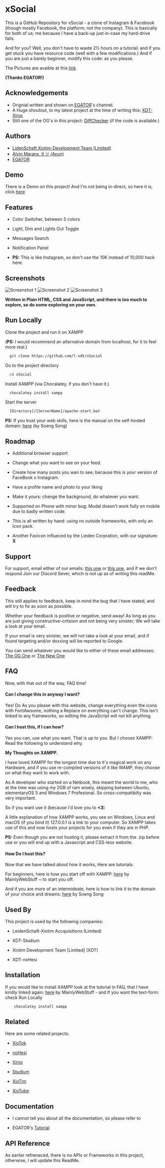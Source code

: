 
# xSocial

This is a GitHub Repository for xSocial - a clone of Instagram & Facebook (though mostly  Facebook, the platform; not the company). This is basically for both of us; me because I have a back-up just in-case my hard-drive fails.

And for you? Well, you don't have to waste 2½ hours on a tutorial: and if you get stuck you have resource code (well with a few modifications.) And if you are just a barely beginner, modify this code: as you please.

The Pictures are avaible at this [link](https://drive.google.com/file/d/1538eTIZ3uvVXFn3y6jJoisvI-SgljbFt/view?usp=sharing)

**(Thanks EGATOR!)**

## Acknowledgements

 - Orignial written and shown on  [EGATOR](https://www.youtube.com/@EGATORTUTORIALS)'s channel.
 - A Huge shoutout, to my latest project at the time of writing this: [XDT-Xirox](https://github.com/l-xdt/xirox)
 - Still one of the OG's in this project: [DiffChecker](https://www.diffchecker.com)
    (if the code is available.)


## Authors

- [LidenSchaft Xiotim-Development Team (Limited)](https://www.github.com/l-xdt)
- [Alvin Maranx, II ツ (Avun)](https://www.github.com/avun-ai)
- [EGATOR](https://www.github.com/l-xdt)


## Demo

There is a Demo on this project! And I'm not being in-direct, so here it is, click [here](https://l-xdt.github.io/xSocial)

## Features

- Color Switcher, between 5 colors

- Light, Dim and Lights Out Toggle

- Messages  Search

- Notification Panel

- **PS:** This is like Instagram, so don't use the 10K instead of 10,000 hack here.


## Screenshots

![Screenshot 1](Screenshots/Screenshot_1.jpg)
![Screenshot 2](Screenshots/Screenshot_2.jpg)
![Screenshot 3](Screenshots/Screenshot_3.jpg)

**Written in Plain HTML, CSS and JavaScript, and there is too much to explore, so do some exploring on your own.**


## Run Locally

Clone the project and run it on XAMPP

(**PS:** I would recommend an alternative domain from localhost, for it to feel more real.)

```bash
  git clone https://github.com/l-xdt/xSocial
```

Go to the project directory

```bash
  cd xSocial
```

Install XAMPP (via Chocalatey, if you don't have it.)

```bash
  chocalatey install xampp
```

Start the server

```bash
  [Directory]/[ServerName]/apache-start.bat
```

**PS:** If you trust your web skills, here is the manual on the self-hosted domain: [here](https://www.youtube.com/watch?v=_eQGAJVtRCs) (by Soeng Song)

## Roadmap

- Additional browser support

- Change what you want to see on your feed.

- Create how many posts you wan to see; because this is your version of FaceBook x Instagram.

- Have a profile name and photo to your liking

- Make it yours: change the background, do whatever you want.

- Supported on Phone with minor bug: Modal doesn't work fully on mobile due to badly written code.

- This is all written by hand: using no outside frameworks, with only an Icon pack.

- Another Favicon influeced by the Lieden Corpration, with our signature: **X**


## Support

For support, email either of our emails: [this one](mailto:trowesigames@gmail.com) or [this one](mailto:leidenschaft.tech@hotmail.com), and if we don't respond Join our Discord Sever, which is not up as of writing this readMe.


## Feedback

This still applies to feedback, keep in mind the bug that I have stated, and will try to fix as soon as possible.

Whether your feedback is positive or negative, send away! As long as you are just giving constructive-critsism and not being very sinister; We will take a look at your email.

If your email is very sinister, we will not take a look at your email, and if found targeting and/or doxxing will be reported to Google.

You can send whatever you would like to either of these email addresses: [The OG One](mailto:trowesigames@gmail.com) or [The New One](mailto:leidenschaft.tech@hotmail.com)


## FAQ

Now, with that out of the way, FAQ time!

#### Can I change this in anyway I want?

Yes! Do As you please with this website, change everything even the icons with FontAwsome, nothing a Replace on everything can't change. This isn't linked to any frameworks, so editing the JavaScript will not kill anything.

#### Can I host this, if I can how?

Yes you can, use what you want. That is up to you. But I choose XAMPP: Read the following to understand why.

**My Thoughts on XAMPP.**

I have loved XAMPP for the longest time due to it's magical work on any Hardware, and if you use re-compiled versions of it like WAMP, they choose on what they want to work with.

As A developer who started on a Netbook, this meant the world to me, who at the time was using my 2GB of ram wisely, skipping between Ubuntu, elementaryOS 5 and Windows 7 Profesional. So cross-compatibilty was very important.

So if you want use it (because I'd love you to **<3**)

A little explanation of how XAMPP works, you see on Windows, Linux and macOS (if you bind it) 127.0.0.1 is a link to your computer. So XAMPP takes use of this and now hosts your projects for you even if they are in PHP.

**PS:** Even though you are not hosting it, please extract it from the .zip before use or you will end up with a Javascript and CSS-less website.

#### How Do I host this?

Now that we have talked about how it works, Here are tutorials:

For beginners, here is how you start off with XAMPP: [here](https://www.youtube.com/watch?v=LzucEZh4_no) by MainlyWebStuff ~ to start you off.

And if you are more of an intermideate, here is how to link it to the domain of your choice and dreams: [here](https://www.youtube.com/watch?v=_eQGAJVtRCs) by Soeng Song

## Used By

This project is used by the following companies:

- LeidenSchaft-Xiotim Accquisitions (Limited)

- XDT-Studium

- Xiotim Development Team [Limited] (XDT)

- XDT-noHesi


## Installation

If you would like to install XAMPP look at the tutorial in FAQ, that I have kindly linked again: [here](https://www.youtube.com/watch?v=LzucEZh4_no) by MainlyWebStuff - and If you want the text-form: check Run Locally

```bash
    chocalatey install xampp
```
    
## Related

Here are some related projects:

- [XioTok](https://github.com/l-xdt/xiotok)

- [noHesi](https://github.com/l-xdt/no-hesi)

- [Xirox](https://github.com/l-xdt/xirox)

- [Studium](https://github.com/l-xdt/studium)

- [XioTim](https://github.com/l-xdt/xiotim)

- [XioTube](https://github.com/l-xdt/xiotube)



## Documentation

- I cannot tell you about all the documentation, so please refer to

- EGATOR's [Tutorial](https://www.youtube.com/watch?v=AiFfDjmd0jU)


## API Reference

As earlier refreneced, there is no APIs or Frameworks in this project, otherwise, I will update this ReadMe.

